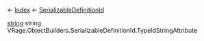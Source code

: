 ← [Index](Api-Index) ← [SerializableDefinitionId](VRage.ObjectBuilders.SerializableDefinitionId)

[string](System.String) string VRage.ObjectBuilders.SerializableDefinitionId.TypeIdStringAttribute